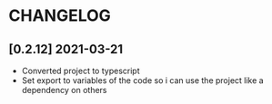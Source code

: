 # CHANGELOG

## [0.2.12] 2021-03-21

- Converted project to typescript
- Set export to variables of the code so i can use the project like a dependency on others
